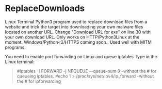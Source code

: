# ReplaceDownloads

Linux Terminal Python3 program used to replace download files from a website and trick the target into downloading your own malware files located on another URL.
Change  "Download URL for exe" on line 30 with your own download URL.
Only works on HTTP/Python3Linux at the moment. Windows/Python<2/HTTPS coming soon..
Used well with MITM programs.

You need to enable port forwarding on Linux and queue iptables
Type in the Linux terminal:
>#iptables -I FORWARD -j NFQUEUE --queue-num 0    -without the # for queueing iptables.
>#echo 1 > /proc/sys/net/ipv4/ip_forward    -without the # for ipforwarding
